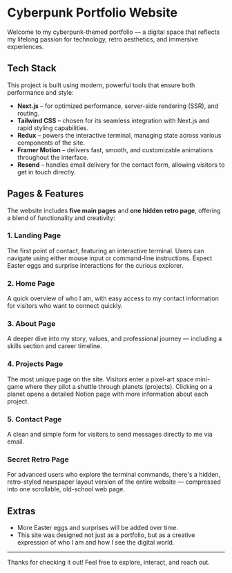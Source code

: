 # Cyberpunk Portfolio Website

Welcome to my cyberpunk-themed portfolio — a digital space that reflects my lifelong passion for technology, retro aesthetics, and immersive experiences.

## Tech Stack

This project is built using modern, powerful tools that ensure both performance and style:

- **Next.js** – for optimized performance, server-side rendering (SSR), and routing.
- **Tailwind CSS** – chosen for its seamless integration with Next.js and rapid styling capabilities.
- **Redux** – powers the interactive terminal, managing state across various components of the site.
- **Framer Motion** – delivers fast, smooth, and customizable animations throughout the interface.
- **Resend** – handles email delivery for the contact form, allowing visitors to get in touch directly.

## Pages & Features

The website includes **five main pages** and **one hidden retro page**, offering a blend of functionality and creativity:

### 1. Landing Page
The first point of contact, featuring an interactive terminal. Users can navigate using either mouse input or command-line instructions. Expect Easter eggs and surprise interactions for the curious explorer.

### 2. Home Page
A quick overview of who I am, with easy access to my contact information for visitors who want to connect quickly.

### 3. About Page
A deeper dive into my story, values, and professional journey — including a skills section and career timeline.

### 4. Projects Page
The most unique page on the site. Visitors enter a pixel-art space mini-game where they pilot a shuttle through planets (projects). Clicking on a planet opens a detailed Notion page with more information about each project.

### 5. Contact Page
A clean and simple form for visitors to send messages directly to me via email.

### Secret Retro Page
For advanced users who explore the terminal commands, there's a hidden, retro-styled newspaper layout version of the entire website — compressed into one scrollable, old-school web page.

## Extras

- More Easter eggs and surprises will be added over time.
- This site was designed not just as a portfolio, but as a creative expression of who I am and how I see the digital world.

---

Thanks for checking it out! Feel free to explore, interact, and reach out.